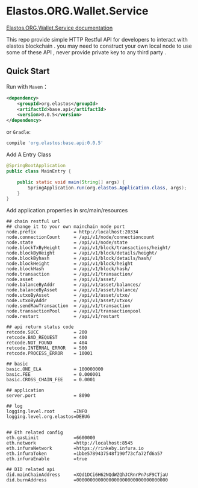 Elastos.ORG.Wallet.Service
==============

[Elastos.ORG.Wallet.Service documentation](https://walletservice.readthedocs.io)

This repo provide simple HTTP Restful API for developers to interact with elastos blockchain . you may need to construct your own local node to use some of these API , never provide private key to any third party . 


## Quick Start

Run with `Maven`：

```xml
<dependency>
    <groupId>org.elastos</groupId>
    <artifactId>base.api</artifactId>
    <version>0.0.5</version>
</dependency>
```

or `Gradle`:

```sh
compile 'org.elastos:base.api:0.0.5'
```

Add A Entry Class
```java
@SpringBootApplication
public class MainEntry {

    public static void main(String[] args) {
        SpringApplication.run(org.elastos.Application.class, args);
    }
}
```

Add application.properties in src/main/resources
```
## chain restful url
## change it to your own mainchain node port
node.prefix              = http://localhost:20334
node.connectionCount     = /api/v1/node/connectioncount
node.state               = /api/v1/node/state
node.blockTxByHeight     = /api/v1/block/transactions/height/
node.blockByHeight       = /api/v1/block/details/height/
node.blockByhash         = /api/v1/block/details/hash/
node.blockHeight         = /api/v1/block/height
node.blockHash           = /api/v1/block/hash/
node.transaction         = /api/v1/transaction/
node.asset               = /api/v1/asset/
node.balanceByAddr       = /api/v1/asset/balances/
node.balanceByAsset      = /api/v1/asset/balance/
node.utxoByAsset         = /api/v1/asset/utxo/
node.utxoByAddr          = /api/v1/asset/utxos/
node.sendRawTransaction  = /api/v1/transaction
node.transactionPool     = /api/v1/transactionpool
node.restart             = /api/v1/restart

## api return status code
retcode.SUCC             = 200
retcode.BAD_REQUEST      = 400
retcode.NOT_FOUND        = 404
retcode.INTERNAL_ERROR   = 500
retcode.PROCESS_ERROR    = 10001

## basic
basic.ONE_ELA            = 100000000
basic.FEE                = 0.000001
basic.CROSS_CHAIN_FEE    = 0.0001

## application
server.port              = 8090

## log
logging.level.root       =INFO
logging.level.org.elastos=DEBUG


## Eth related config
eth.gasLimit             =6600000
eth.network              =http://localhost:8545
eth.infuraNetwork        =https://rinkeby.infura.io
eth.infuraToken          =1bbe5789437548f190f73cfa72fd6a57
eth.infuraEnable         =true

## DID related api
did.mainChainAddress     =XQd1DCi6H62NQdWZQhJCRnrPn7sF9CTjaU
did.burnAddress          =0000000000000000000000000000000000
```
